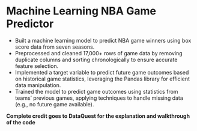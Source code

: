 # Machine Learning NBA Game Predictor

- Built a machine learning model to predict NBA game winners using box score data from seven seasons.
- Preprocessed and cleaned 17,000+ rows of game data by removing duplicate columns and sorting chronologically to ensure accurate feature selection.
- Implemented a target variable to predict future game outcomes based on historical game statistics, leveraging the Pandas library for efficient data manipulation.
- Trained the model to predict game outcomes using statistics from teams’ previous games, applying techniques to handle missing data (e.g., no future game available).

**Complete credit goes to DataQuest for the explanation and walkthrough of the code**
